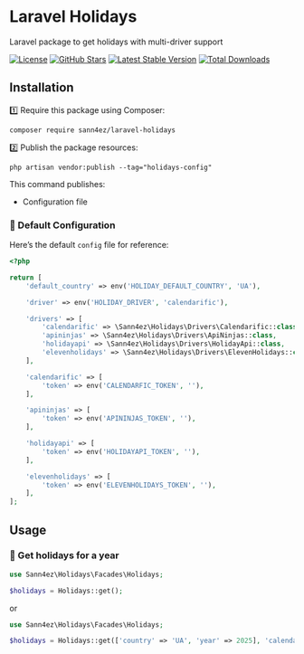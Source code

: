 # Laravel Holidays

Laravel package to get holidays with multi-driver support

[![License](https://img.shields.io/packagist/l/sann4ez/laravel-holidays.svg?style=for-the-badge)](https://packagist.org/packages/sann4ez/laravel-holidays)
[![GitHub Stars](https://img.shields.io/github/stars/sann4ez/laravel-holidays.svg?style=for-the-badge)](https://github.com/sann4ez/laravel-holidays)
[![Latest Stable Version](https://img.shields.io/packagist/v/sann4ez/laravel-holidays.svg?style=for-the-badge)](https://packagist.org/packages/sann4ez/laravel-holidays)
[![Total Downloads](https://img.shields.io/packagist/dt/sann4ez/laravel-holidays.svg?style=for-the-badge)](https://packagist.org/packages/sann4ez/laravel-holidays)

## Installation

1️⃣ Require this package using Composer:
```shell  
composer require sann4ez/laravel-holidays
```

2️⃣ Publish the package resources:
```shell  
php artisan vendor:publish --tag="holidays-config"
```

This command publishes:
- Configuration file

### 🔧 Default Configuration

Here’s the default `config` file for reference:
```php
<?php

return [
    'default_country' => env('HOLIDAY_DEFAULT_COUNTRY', 'UA'),

    'driver' => env('HOLIDAY_DRIVER', 'calendarific'),

    'drivers' => [
        'calendarific' => \Sann4ez\Holidays\Drivers\Calendarific::class,
        'apininjas' => \Sann4ez\Holidays\Drivers\ApiNinjas::class,              // У безкоштовному плані не можна вказувати рік, по дефолту поточний
        'holidayapi' => \Sann4ez\Holidays\Drivers\HolidayApi::class,            // Немає поточного року у безкоштовному плані
        'elevenholidays' => \Sann4ez\Holidays\Drivers\ElevenHolidays::class,
    ],

    'calendarific' => [
        'token' => env('CALENDARFIC_TOKEN', ''),
    ],

    'apininjas' => [
        'token' => env('APININJAS_TOKEN', ''),
    ],

    'holidayapi' => [
        'token' => env('HOLIDAYAPI_TOKEN', ''),
    ],

    'elevenholidays' => [
        'token' => env('ELEVENHOLIDAYS_TOKEN', ''),
    ],
];
```

## Usage

### 📝 Get holidays for a year

```php
use Sann4ez\Holidays\Facades\Holidays;

$holidays = Holidays::get();
```
or

```php
use Sann4ez\Holidays\Facades\Holidays;

$holidays = Holidays::get(['country' => 'UA', 'year' => 2025], 'calendarific');
```